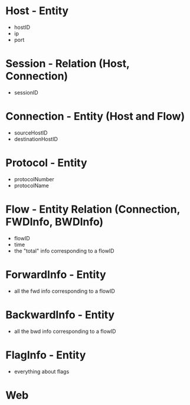 # Host - Entity
- hostID
- ip
- port

# Session - Relation (Host, Connection)
- sessionID

# Connection - Entity (Host and Flow)
- sourceHostID
- destinationHostID

# Protocol - Entity
- protocolNumber
- protocolName

# Flow - Entity Relation (Connection, FWDInfo, BWDInfo)
- flowID
- time
- the "total" info corresponding to a flowID

# ForwardInfo - Entity
- all the fwd info corresponding to a flowID

# BackwardInfo - Entity
- all the bwd info corresponding to a flowID

# FlagInfo - Entity
- everything about flags

# Web